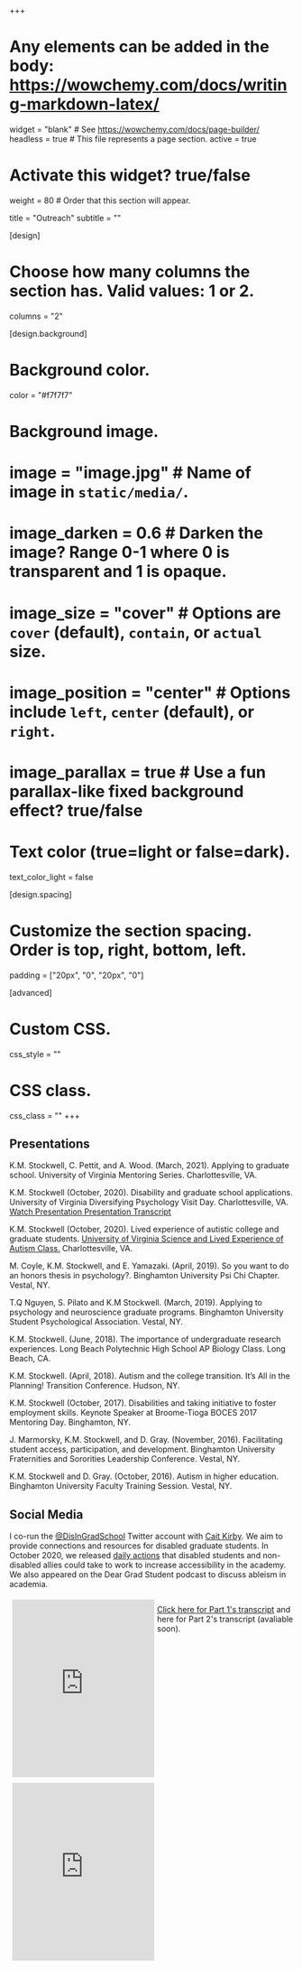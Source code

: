 +++
# Any elements can be added in the body: https://wowchemy.com/docs/writing-markdown-latex/

widget = "blank"  # See https://wowchemy.com/docs/page-builder/
headless = true  # This file represents a page section.
active = true
# Activate this widget? true/false
weight = 80  # Order that this section will appear.

title = "Outreach"
subtitle = ""

[design]
  # Choose how many columns the section has. Valid values: 1 or 2.
  columns = "2"

[design.background]
  # Background color.
   color = "#f7f7f7"
   
  # Background image.
  # image = "image.jpg"  # Name of image in `static/media/`.
  # image_darken = 0.6  # Darken the image? Range 0-1 where 0 is transparent and 1 is opaque.
  # image_size = "cover"  #  Options are `cover` (default), `contain`, or `actual` size.
  # image_position = "center"  # Options include `left`, `center` (default), or `right`.
  # image_parallax = true  # Use a fun parallax-like fixed background effect? true/false
  
  # Text color (true=light or false=dark).
  text_color_light = false

[design.spacing]
  # Customize the section spacing. Order is top, right, bottom, left.
  padding = ["20px", "0", "20px", "0"]

[advanced]
 # Custom CSS. 
 css_style = ""
 
 # CSS class.
 css_class = ""
+++

## **Presentations**
K.M. Stockwell, C. Pettit, and A. Wood. (March, 2021). Applying to graduate school. University of Virginia Mentoring Series. Charlottesville, VA.

K.M. Stockwell (October, 2020). Disability and graduate school applications. University of Virginia Diversifying Psychology Visit Day. Charlottesville, VA.
<a class="btn btn-outline-primary my-1 mr-1 btn-sm" href="https://www.youtube.com/watch?v=4o5MHAV9MFg&t=9104s"
    target="_blank" rel="noopener">
    Watch Presentation
    </a>
<a class="btn btn-outline-primary my-1 mr-1 btn-sm" href="https://docs.google.com/document/d/18KV8G0K10_TYjaKTjNXfghoOUF5hn9DKUtEpG7W0XNQ/edit?usp=sharing"
    target="_blank" rel="noopener">
    Presentation Transcript
    </a> 

K.M. Stockwell (October, 2020). Lived experience of autistic college and graduate students. [University of Virginia Science and Lived Experience of Autism Class.](https://jaswallab.wordpress.com/resources/tribe-uva-partnership/) Charlottesville, VA.

M. Coyle, K.M. Stockwell, and E. Yamazaki. (April, 2019). So you want to do an honors thesis in psychology?. Binghamton University Psi Chi Chapter. Vestal, NY.

T.Q Nguyen, S. Pilato and K.M Stockwell. (March, 2019). Applying to psychology and neuroscience graduate programs. Binghamton University Student Psychological Association. Vestal, NY.

K.M. Stockwell. (June, 2018). The importance of undergraduate research experiences. Long Beach Polytechnic High School AP Biology Class. Long Beach, CA.

K.M. Stockwell. (April, 2018). Autism and the college transition. It’s All in the Planning! Transition Conference. Hudson, NY.

K.M. Stockwell (October, 2017). Disabilities and taking initiative to foster employment skills. Keynote Speaker at Broome-Tioga BOCES 2017 Mentoring Day. Binghamton, NY.

J. Marmorsky, K.M. Stockwell, and D. Gray. (November, 2016). Facilitating student access, participation, and development. Binghamton University Fraternities and Sororities Leadership Conference. Vestal, NY.
 
K.M. Stockwell and D. Gray. (October, 2016). Autism in higher education. Binghamton University Faculty Training Session. Vestal, NY.

## **Social Media**

I co-run the [@DisInGradSchool](https://twitter.com/DisInGradSchool) Twitter account with [Cait Kirby](https://caitkirby.com/). We aim to provide connections and resources for disabled graduate students. In October 2020, we released [daily actions](https://t.co/LJJ5xI7dcj?amp=1) that disabled students and non-disabled allies could take to work to increase accessibility in the academy. We also appeared on the Dear Grad Student podcast to discuss ableism in academia.

<style>

div.full-width {position:relative;float:left;width:100%;}

@media screen

  and (min-width: 0px), screen and (min-device-width:0) {

div.video {position:relative;float:left;padding:5px;width:50%;}

iframe {width:100%;}}}

</style>
<div class="full-width">
<div class="video"><iframe width="560" height="315" src="https://www.youtube.com/embed/0u8se-A99og" frameborder="0" allow="accelerometer; autoplay; encrypted-media; gyroscope; picture-in-picture" allowfullscreen></iframe></div>
<div class="video"><iframe width="560" height="315" src="https://www.youtube.com/embed/wYcBDHJ0Zt4" frameborder="0" allow="accelerometer; autoplay; encrypted-media; gyroscope; picture-in-picture" allowfullscreen></iframe></div>


[Click here for Part 1's transcript](https://www.buzzsprout.com/1212179/6609133) and here for Part 2's transcript (avaliable soon).